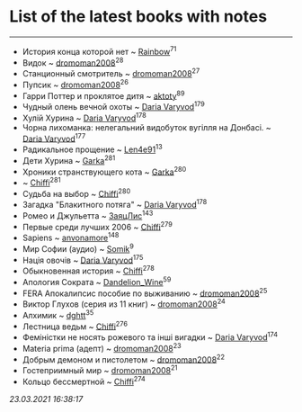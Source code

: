 # List of the latest books with notes
---

* История конца которой нет ~ [Rainbow](users/109/109787328219839805802-google)<sup>71</sup>
* Видок ~ [dromoman2008](users/444/44461886-yandex)<sup>28</sup>
* Станционный смотритель ~ [dromoman2008](users/444/44461886-yandex)<sup>27</sup>
* Пупсик ~ [dromoman2008](users/444/44461886-yandex)<sup>26</sup>
* Гарри Поттер и проклятое дитя ~ [aktoty](users/275/275766107-vkontakte)<sup>89</sup>
* Чудный олень вечной охоты ~ [Daria Varyvod](users/829/829893410524253-facebook)<sup>179</sup>
* Хулій Хурина ~ [Daria Varyvod](users/829/829893410524253-facebook)<sup>178</sup>
* Чорна лихоманка: нелегальний видобуток вугілля на Донбасі. ~ [Daria Varyvod](users/829/829893410524253-facebook)<sup>177</sup>
* Радикальное прощение ~ [Len4e91](users/254/254448176-yandex)<sup>13</sup>
* Дети Хурина ~ [Garka](users/115/115753719718250012620-google)<sup>281</sup>
* Хроники странствующего кота ~ [Garka](users/115/115753719718250012620-google)<sup>280</sup>
*  ~ [Chiffi](users/105/105831994080785626680-google)<sup>281</sup>
* Судьба на выбор ~ [Chiffi](users/105/105831994080785626680-google)<sup>280</sup>
* Загадка "Блакитного потяга" ~ [Daria Varyvod](users/829/829893410524253-facebook)<sup>178</sup>
* Ромео и Джульетта ~ [ЗаяцЛис](users/112/112388384595246311466-google)<sup>143</sup>
* Первые среди лучших 2006 ~ [Chiffi](users/105/105831994080785626680-google)<sup>279</sup>
* Sapiens ~ [anvonamore](users/595/5957175-vkontakte)<sup>148</sup>
* Мир Софии (аудио) ~ [Somik](users/100/100006761945842-facebook)<sup>9</sup>
* Нація овочів ~ [Daria Varyvod](users/829/829893410524253-facebook)<sup>175</sup>
* Обыкновенная история ~ [Chiffi](users/105/105831994080785626680-google)<sup>278</sup>
* Апология Сократа ~ [Dandelion_Wine](users/586/58602788-vkontakte)<sup>59</sup>
* FERA Апокалипсис пособие по выживанию ~ [dromoman2008](users/444/44461886-yandex)<sup>25</sup>
* Виктор Глухов (серия из 11 книг) ~ [dromoman2008](users/444/44461886-yandex)<sup>24</sup>
* Алхимик ~ [dghtt](users/233/233860015-vkontakte)<sup>35</sup>
* Лестница ведьм ~ [Chiffi](users/105/105831994080785626680-google)<sup>276</sup>
* Феміністки не носять рожевого та інші вигадки ~ [Daria Varyvod](users/829/829893410524253-facebook)<sup>174</sup>
* Materia prima (адепт) ~ [dromoman2008](users/444/44461886-yandex)<sup>23</sup>
* Добрым демоном и пистолетом ~ [dromoman2008](users/444/44461886-yandex)<sup>22</sup>
* Гостеприимный мир ~ [dromoman2008](users/444/44461886-yandex)<sup>21</sup>
* Кольцо бессмертной ~ [Chiffi](users/105/105831994080785626680-google)<sup>274</sup>


_23.03.2021 16:38:17_
